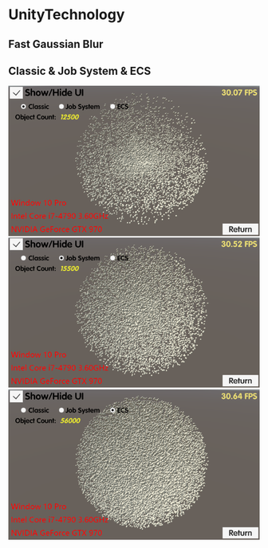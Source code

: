 # UnityTechnology

## Fast Gaussian Blur

## Classic & Job System & ECS
![Classic](https://github.com/EnigmaJJ/UnityTechnology/blob/master/Images/Classic.png?raw=true)
![Job System](https://github.com/EnigmaJJ/UnityTechnology/blob/master/Images/JobSystem.png?raw=true)
![ECS](https://github.com/EnigmaJJ/UnityTechnology/blob/master/Images/ECS.png?raw=true)
